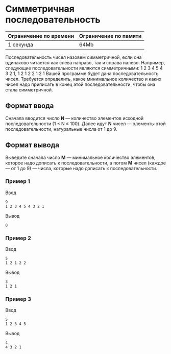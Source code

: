 # Симметричная последовательность

| Ограничение по времени |  Ограничение по памяти|
|--|--|
| 1 секунда | 64Mb |

Последовательность чисел назовем симметричной, если она одинаково читается как слева направо, так и справа налево. Например, следующие последовательности являются симметричными: 1 2 3 4 5 4 3 2 1, 1 2 1 2 2 1 2 1 Вашей программе будет дана последовательность чисел. Требуется определить, какое минимальное количество и каких чисел надо приписать в конец этой последовательности, чтобы она стала симметричной.

## Формат ввода

Сначала вводится число **N** — количество элементов исходной последовательности (1 ≤ N ≤ 100). Далее идут **N** чисел — элементы этой последовательности, натуральные числа от 1 до 9.

## Формат вывода

Выведите сначала число **M** — минимальное количество элементов, которое надо дописать к последовательности, а потом **M** чисел (каждое — от 1 до 9) — числа, которые надо дописать к последовательности.

### Пример 1

Ввод

    9
    1 2 3 4 5 4 3 2 1
    
Вывод

    0

### Пример 2

Ввод

    5
    1 2 1 2 2
    
Вывод

    3
    1 2 1


### Пример 3

Ввод

    5
    1 2 3 4 5

    
Вывод

    4
    4 3 2 1

